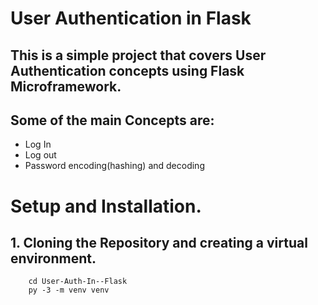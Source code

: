 # User Authentication in Flask
## This is a simple project that covers User Authentication concepts using Flask Microframework.
## Some of the main Concepts are:
 - Log In
 - Log out
 - Password encoding(hashing) and decoding
# Setup and Installation.
## 1. Cloning the Repository and creating a virtual environment.
 ``` git clone https://github.com/alex-waiganjo/User-Auth-In--Flask.git
     cd User-Auth-In--Flask
     py -3 -m venv venv
 ```

 
